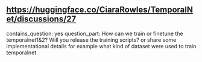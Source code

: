 ## https://huggingface.co/CiaraRowles/TemporalNet/discussions/27

contains_question: yes
question_part: How can we train or finetune the temporalnet1&2? Will you release the training scripts? or share some implementational details for example what kind of dataset were used to train temporalnet